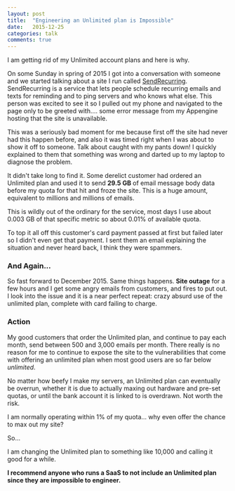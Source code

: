 ```yaml
---
layout: post
title:  "Engineering an Unlimited plan is Impossible"
date:   2015-12-25
categories: talk
comments: true
---
```


I am getting rid of my Unlimited account plans and here is why.

On some Sunday in spring of 2015 I got into a conversation with someone and we started talking about a site I run called [SendRecurring](http://www.sendrecurring.com). SendRecurring is a service that lets people schedule recurring emails and texts for reminding and to ping servers and who knows what else. This person was excited to see it so I pulled out my phone and navigated to the page only to be greeted with.... some error message from my Appengine hosting that the site is unavailable.

This was a seriously bad moment for me because first off the site had never had this happen before, and also it was timed right when I was about to show it off to someone. Talk about caught with my pants down! I quickly explained to them that something was wrong and darted up to my laptop to diagnose the problem.

It didn't take long to find it. Some derelict customer had ordered an Unlimited plan and used it to send **29.5 GB** of email message body data before my quota for that hit and froze the site. This is a huge amount, equivalent to millions and millions of emails.

This is wildly out of the ordinary for the service, most days I use about 0.003 GB of that specific metric so about 0.01% of available quota.

To top it all off this customer's card payment passed at first but failed later so I didn't even get that payment. I sent them an email explaining the situation and never heard back, I think they were spammers.

### And Again...

So fast forward to December 2015. Same things happens. **Site outage** for a few hours and I get some angry emails from customers, and fires to put out. I look into the issue and it is a near perfect repeat: crazy absurd use of the unlimited plan, complete with card failing to charge.

### Action

My good customers that order the Unlimited plan, and continue to pay each month, send between 500 and 3,000 emails per month. There really is no reason for me to continue to expose the site to the vulnerabilities that come with offering an unlimited plan when most good users are so far below *unlimited*.

No matter how beefy I make my servers, an Unlimited plan can eventually be overrun, whether it is due to actually maxing out hardware and pre-set quotas, or until the bank account it is linked to is overdrawn. Not worth the risk.

I am normally operating within 1% of my quota... why even offer the chance to max out my site?

So...

I am changing the Unlimited plan to something like 10,000 and calling it good for a while.

**I recommend anyone who runs a SaaS to not include an Unlimited plan since they are impossible to engineer.**
